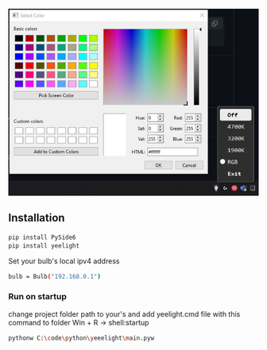 ﻿![screenshot](screenshot.jpg)

## Installation

```bash
pip install PySide6
pip install yeelight
```

Set your bulb's local ipv4 address

```bash
bulb = Bulb("192.168.0.1")
```

### Run on startup

change project folder path to your's and add yeelight.cmd file with this command to folder Win + R -> shell:startup

```bash
pythonw C:\code\python\yeeelight\main.pyw
```
